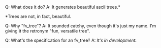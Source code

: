 Q: What does it do?
A: It generates beautiful ascii trees.*

*Trees are not, in fact, beautiful.

Q: Why "fv_tree"?
A: It sounded catchy, even though it's just my name.
   I'm giving it the retronym "fun, versatile tree".

Q: What's the specification for an fv_tree?
A: *It's in development.*

